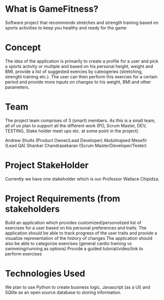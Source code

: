 # What is GameFitness?
  Software project that recommends stretches and strength training based on sports activities to keep you healthy and ready for the game

# Concept
  The idea of the application is primarily to create a profile for a user and pick a sports activity or multiple and based on his personal height, weight and BMI, provide a list of suggested exercies by cateogeries (stretching, strenght training etc.). The user can then perform this exercies for a certain period and provide more inputs on changes to his weight, BMI and other parameters.
 
# Team

The project team comprises of 3 (smart) members. As this is a small team, all of us plan to support all the different work (PO, Scrum Master, DEV, TESTING, Stake holder meet ups etc. at some point in the project).

Andrew Shults (Product Owner/Lead Developer)
Abdulmajeed Mesefir (Lead QA)
Shankar Chandrasekaran (Scrum Master/Developer/Tester)

# Project StakeHolder

Currently we have one stakeholder which is our Professor Wallace Chipidza.
 
# Project Requirements (from stakeholders

Build an application which provides customized/personolized list of exercises for a user based on his personal preferences and traits.
The application should be able to track progress of the user traits and provide a visualize representation of the history of changes
The application should also be able to categorize exercises (general cardio training vs swimming/running as options)
Provide a guided tutorial/video/link to perform exercises 
 
# Technologies Used

We plan to use Python to create business logic, Javascript (as a UI) and SQlite as an open source database to storing information. 
 
